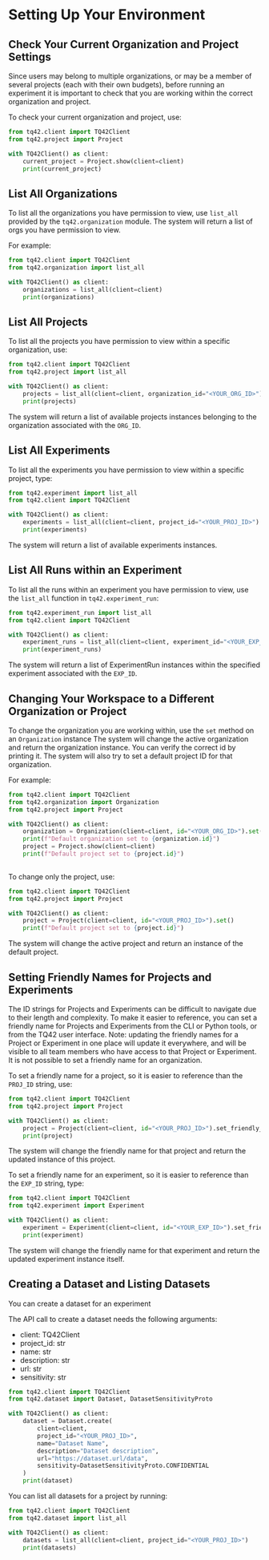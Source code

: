 # Setting Up Your Environment

## Check Your Current Organization and Project Settings

Since users may belong to multiple organizations, or may be a member of several projects (each with their own budgets), before running an experiment it is important to check that you are working within the correct organization and project. 

To check your current organization and project, use:

```python
from tq42.client import TQ42Client
from tq42.project import Project

with TQ42Client() as client:
    current_project = Project.show(client=client)
    print(current_project)
```


## List All Organizations

To list all the organizations you have permission to view, use `list_all` provided by the `tq42.organization` module.
The system will return a list of orgs you have permission to view.

For example:
```python
from tq42.client import TQ42Client
from tq42.organization import list_all

with TQ42Client() as client:
    organizations = list_all(client=client)
    print(organizations)
```


## List All Projects

To list all the projects you have permission to view within a specific organization, use:
```python
from tq42.client import TQ42Client
from tq42.project import list_all

with TQ42Client() as client:
    projects = list_all(client=client, organization_id="<YOUR_ORG_ID>")
    print(projects)
```

The system will return a list of available projects instances belonging to the organization associated with the `ORG_ID`.


## List All Experiments

To list all the experiments you have permission to view within a specific project, type:

```python
from tq42.experiment import list_all
from tq42.client import TQ42Client

with TQ42Client() as client:
    experiments = list_all(client=client, project_id="<YOUR_PROJ_ID>")
    print(experiments)
```

The system will return a list of available experiments instances.


## List All Runs within an Experiment

To list all the runs within an experiment you have permission to view,
use the `list_all` function in `tq42.experiment_run`:

```python
from tq42.experiment_run import list_all
from tq42.client import TQ42Client

with TQ42Client() as client:
    experiment_runs = list_all(client=client, experiment_id="<YOUR_EXP_ID>")
    print(experiment_runs)
```

The system will return a list of ExperimentRun instances within the specified experiment associated with the `EXP_ID`.

## Changing Your Workspace to a Different Organization or Project

To change the organization you are working within, use the `set` method on an `Organization` instance
The system will change the active organization and return the organization instance.
You can verify the correct id by printing it.
The system will also try to set a default project ID for that organization.

For example:
```python
from tq42.client import TQ42Client
from tq42.organization import Organization
from tq42.project import Project

with TQ42Client() as client:
    organization = Organization(client=client, id="<YOUR_ORG_ID>").set()
    print(f"Default organization set to {organization.id}")
    project = Project.show(client=client)
    print(f"Default project set to {project.id}")
    
```

To change only the project, use:
```python
from tq42.client import TQ42Client
from tq42.project import Project

with TQ42Client() as client:
    project = Project(client=client, id="<YOUR_PROJ_ID>").set()
    print(f"Default project set to {project.id}")
```

The system will change the active project and return an instance of the default project.

## Setting Friendly Names for Projects and Experiments

The ID strings for Projects and Experiments can be difficult to navigate due to their length and complexity.
To make it easier to reference, you can set a friendly name for Projects and Experiments from the CLI or Python tools,
or from the TQ42 user interface. Note: updating the friendly names for a Project or Experiment in one place will update it everywhere, and will be visible to all team members who have access to that Project or Experiment.
It is not possible to set a friendly name for an organization.

To set a friendly name for a project, so it is easier to reference than the `PROJ_ID` string, use:
```python
from tq42.client import TQ42Client
from tq42.project import Project

with TQ42Client() as client:
    project = Project(client=client, id="<YOUR_PROJ_ID>").set_friendly_name(friendly_name="Fleet Routing")
    print(project)
```

The system will change the friendly name for that project and return the updated instance of this project.

To set a friendly name for an experiment, so it is easier to reference than the `EXP_ID` string, type:
```python
from tq42.client import TQ42Client
from tq42.experiment import Experiment

with TQ42Client() as client:
    experiment = Experiment(client=client, id="<YOUR_EXP_ID>").set_friendly_name(friendly_name="friendly name")
    print(experiment)
```

The system will change the friendly name for that experiment and return the updated experiment instance itself.

## Creating a Dataset and Listing Datasets

You can create a dataset for an experiment 

The API call to create a dataset needs the following arguments:
- client: TQ42Client
- project_id: str
- name: str
- description: str
- url: str
- sensitivity: str

```python
from tq42.client import TQ42Client
from tq42.dataset import Dataset, DatasetSensitivityProto

with TQ42Client() as client:
    dataset = Dataset.create(
        client=client,
        project_id="<YOUR_PROJ_ID>",
        name="Dataset Name", 
        description="Dataset description",
        url="https://dataset.url/data", 
        sensitivity=DatasetSensitivityProto.CONFIDENTIAL
    )
    print(dataset)
```
You can list all datasets for a project by running:

```python
from tq42.client import TQ42Client
from tq42.dataset import list_all

with TQ42Client() as client:
    datasets = list_all(client=client, project_id="<YOUR_PROJ_ID>")
    print(datasets)
```